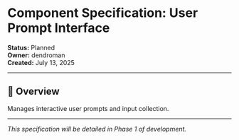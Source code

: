 # Component Specification: User Prompt Interface

**Status:** Planned  
**Owner:** dendroman  
**Created:** July 13, 2025  

---

## 🎯 Overview

Manages interactive user prompts and input collection.

---

*This specification will be detailed in Phase 1 of development.*
